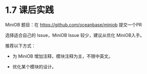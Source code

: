 # 1.7 课后实践

MiniOB 题目：在 <https://github.com/oceanbase/miniob> 提交一个PR

选择适合自己的 Issue，MiniOB Issue 较少，建议从优化 MiniOB入手。

推荐以下方式：

- 为 MiniOB 增加注释，模块注释为主，不限中英文。

- 优化某个模块的设计。
